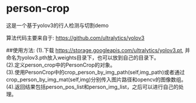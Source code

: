 # person-crop
这是一个基于yolov3的行人检测与切割demo

算法代码主要来自于: https://github.com/ultralytics/yolov3

##使用方法:
(1).下载 https://storage.googleapis.com/ultralytics/yolov3.pt, 并命名为yolov3.pth放入weights目录下，也可以放到自己的目录下。  
(2).定义person_crop中的PersonCrop的对象。  
(3).使用PersonCrop中的crop_person_by_img_path(self,img_path)或者通过crop_person_by_img_mat(self,img)分别传入图片路径和opencv的图像数组。  
(4).返回结果包括person_pos_list和person_img_list，之后可以进行自己的处理。  
